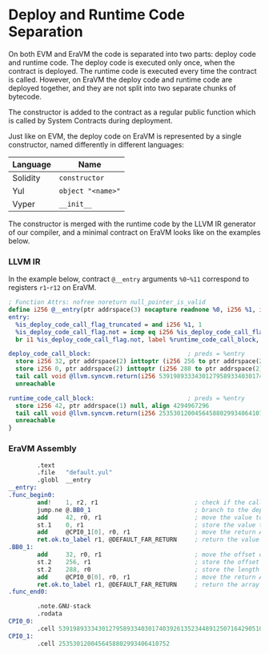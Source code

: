 # Deploy and Runtime Code Separation

On both EVM and EraVM the code is separated into two parts: deploy code and runtime code.
The deploy code is executed only once, when the contract is deployed. The runtime code is executed every time the contract is called.
However, on EraVM the deploy code and runtime code are deployed together, and they are not split into two separate chunks of bytecode.

The constructor is added to the contract as a regular public function which is called by System Contracts during deployment.

Just like on EVM, the deploy code on EraVM is represented by a single constructor, named differently in different languages:

Language | Name
-------- | -----------------
Solidity | `constructor`
Yul      | `object "<name>"`
Vyper    | `__init__`

The constructor is merged with the runtime code by the LLVM IR generator of our compiler, and a minimal contract on EraVM looks like
on the examples below.

### LLVM IR

In the example below, contract `@__entry` arguments `%0`-`%11` correspond to registers `r1`-`r12` on EraVM.

```llvm
; Function Attrs: nofree noreturn null_pointer_is_valid
define i256 @__entry(ptr addrspace(3) nocapture readnone %0, i256 %1, i256 %2, i256 %3, i256 %4, i256 %5, i256 %6, i256 %7, i256 %8, i256 %9, i256 %10, i256 %11) local_unnamed_addr #1 personality ptr @__personality {
entry:
  %is_deploy_code_call_flag_truncated = and i256 %1, 1                                                          ; check if the call is a deploy code call
  %is_deploy_code_call_flag.not = icmp eq i256 %is_deploy_code_call_flag_truncated, 0                           ; invert the flag
  br i1 %is_deploy_code_call_flag.not, label %runtime_code_call_block, label %deploy_code_call_block            ; branch to the deploy code block if the flag is set

deploy_code_call_block:                           ; preds = %entry
  store i256 32, ptr addrspace(2) inttoptr (i256 256 to ptr addrspace(2)), align 256                            ; store the offset of the array of immutables
  store i256 0, ptr addrspace(2) inttoptr (i256 288 to ptr addrspace(2)), align 32                              ; store the length of the array of immutables
  tail call void @llvm.syncvm.return(i256 53919893334301279589334030174039261352344891250716429051063678533632) ; return the array of immutables using EraVM return ABI data encoding
  unreachable

runtime_code_call_block:                          ; preds = %entry
  store i256 42, ptr addrspace(1) null, align 4294967296                                                        ; store a value to return
  tail call void @llvm.syncvm.return(i256 2535301200456458802993406410752)                                      ; return the value using EraVM return ABI data encoding
  unreachable
}
```

### EraVM Assembly

```nasm
        .text
        .file   "default.yul"
        .globl  __entry
__entry:
.func_begin0:
        and!    1, r2, r1                           ; check if the call is a deploy code call
        jump.ne @.BB0_1                             ; branch to the deploy code block if the flag is set
        add     42, r0, r1                          ; move the value to return into r1
        st.1    0, r1                               ; store the value to return
        add     @CPI0_1[0], r0, r1                  ; move the return ABI data into r1
        ret.ok.to_label r1, @DEFAULT_FAR_RETURN     ; return the value
.BB0_1:
        add     32, r0, r1                          ; move the offset of the array of immutables into r1
        st.2    256, r1                             ; store the offset of the array of immutables
        st.2    288, r0                             ; store the length of the array of immutables
        add     @CPI0_0[0], r0, r1                  ; move the return ABI data into r1
        ret.ok.to_label r1, @DEFAULT_FAR_RETURN     ; return the array of immutables
.func_end0:

        .note.GNU-stack
        .rodata
CPI0_0:
        .cell 53919893334301279589334030174039261352344891250716429051063678533632
CPI0_1:
        .cell 2535301200456458802993406410752
```